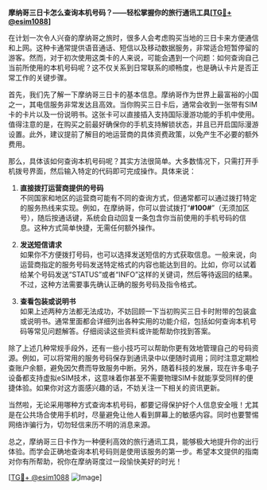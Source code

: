 **摩纳哥三日卡怎么查询本机号码？——轻松掌握你的旅行通讯工具[[TG💪+ @esim1088](https://t.me/s/esim1088)]**

在计划一次令人兴奋的摩纳哥之旅时，很多人会考虑购买当地的三日卡来方便通信和上网。这种卡通常提供语音通话、短信以及移动数据服务，非常适合短暂停留的游客。然而，对于初次使用这类卡的人来说，可能会遇到一个问题：如何查询自己当前所使用的本机号码呢？这不仅关系到日常联系的顺畅度，也是确认卡片是否正常工作的关键步骤。

首先，我们先了解一下摩纳哥三日卡的基本信息。摩纳哥作为世界上最富裕的小国之一，其电信服务非常发达且高效。当你购买三日卡后，通常会收到一张带有SIM卡的卡片以及一份说明书。这张卡可以直接插入支持国际漫游功能的手机中使用。值得注意的是，在购买之前最好确保你的手机支持解锁状态，并且已开启国际漫游设置。此外，建议提前了解目的地运营商的具体资费政策，以免产生不必要的额外费用。

那么，具体该如何查询本机号码呢？其实方法很简单。大多数情况下，只需打开手机拨号界面，然后输入特定的代码即可完成操作。具体来说：

1. **直接拨打运营商提供的号码**  
   不同国家和地区的运营商可能有不同的查询方式，但通常都可以通过拨打特定的服务热线来实现。例如，在摩纳哥，你可以尝试拨打“**#100#**”（无须加区号），随后按通话键，系统会自动回复一条包含你当前使用的手机号码的信息。这种方式简单快捷，无需任何额外操作。

2. **发送短信请求**  
   如果你不方便拨打号码，也可以选择发送短信的方式获取信息。一般来说，向运营商指定的服务号码发送特定格式的内容也能达到目的。比如，你可以试着给某个号码发送“STATUS”或者“INFO”这样的关键词，然后等待返回的结果。不过，这种方法需要事先确认正确的服务号码及指令格式。

3. **查看包装或说明书**  
   如果上述两种方法都无法成功，不妨回顾一下当初购买三日卡时附带的包装盒或说明书。通常里面都会详细列出各种实用的功能介绍，包括如何查询本机号码等常见问题解答。仔细阅读这些资料或许能帮助你找到答案。

除了上述几种常规手段外，还有一些小技巧可以帮助你更有效地管理自己的号码资源。例如，可以将常用的服务号码保存到通讯录中以便随时调用；同时注意定期检查账户余额，避免因欠费而导致服务中断。另外，随着科技的发展，现在许多电子设备都支持虚拟eSIM技术，这意味着你甚至不需要物理SIM卡就能享受同样的便捷体验。如果你对这方面感兴趣的话，不妨关注一下相关的资讯更新。

当然啦，无论采用哪种方式查询本机号码，都要记得保护好个人信息安全哦！尤其是在公共场合使用手机时，尽量避免让他人看到屏幕上的敏感内容。同时也要警惕网络诈骗行为，切勿轻信来历不明的消息来源。

总之，摩纳哥三日卡作为一种便利高效的旅行通讯工具，能够极大地提升你的出行体验。而学会正确地查询本机号码则是使用该服务的第一步。希望本文提供的指南对你有所帮助，祝你在摩纳哥度过一段愉快美好的时光！

[[TG💪+ @esim1088](https://t.me/s/esim1088) ![Image](https://i.postimg.cc/4NQfJmqS/Snipaste-2025-05-13-00-14-12.png)]